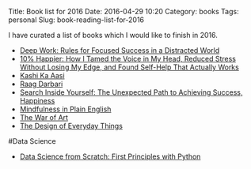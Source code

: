 Title: Book list for 2016
Date: 2016-04-29 10:20
Category: books
Tags: personal
Slug: book-reading-list-for-2016


I have curated a list of books which I would like to finish in 2016. 

- [Deep Work: Rules for Focused Success in a Distracted World](http://amzn.to/1TsHnku)
- [10% Happier: How I Tamed the Voice in My Head, Reduced Stress Without Losing My Edge, and Found Self-Help That Actually Works](http://amzn.to/1m3brpq)
- [Kashi Ka Aasi](http://amzn.to/20yTZZj)
- [Raag Darbari](http://amzn.to/1PGd2ZP)
- [Search Inside Yourself: The Unexpected Path to Achieving Success, Happiness](http://amzn.to/1Sqad4n)
- [Mindfulness in Plain English](http://amzn.to/1RRQOKM)
- [The War of Art](http://amzn.to/1Sqaog5)
- [The Design of Everyday Things](http://www.amazon.in/Design-Everyday-Things-Don-Norman/dp/0465055710/)

#Data Science
- [Data Science from Scratch: First Principles with Python](http://amzn.to/1Sqbvwi) 